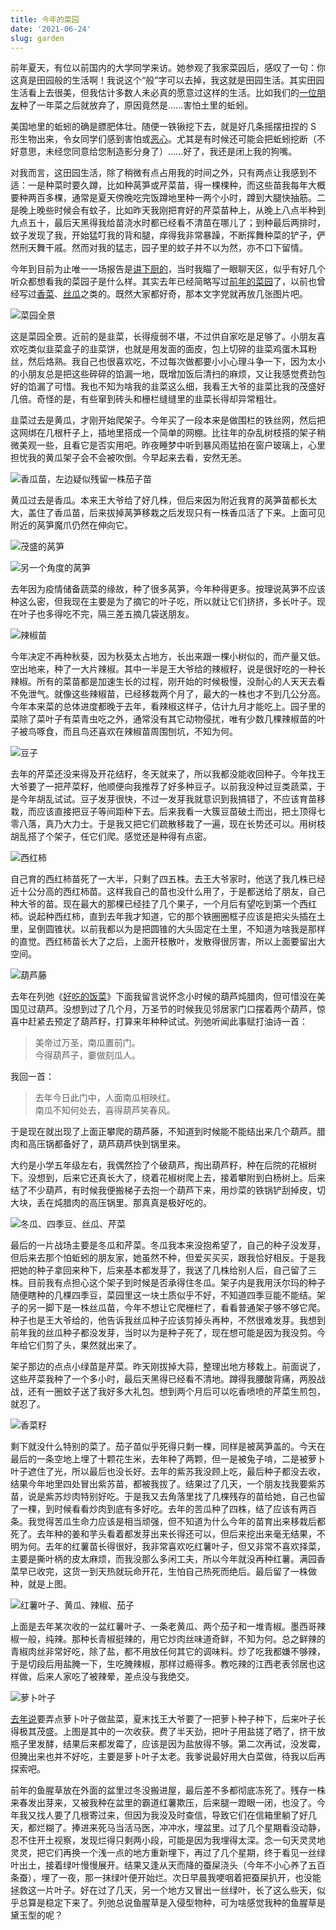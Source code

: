 ```yaml
---
title: 今年的菜园
date: '2021-06-24'
slug: garden
---
```


前年夏天，有位以前国内的大学同学来访。她参观了我家菜园后，感叹了一句：你这真是田园般的生活啊！我说这个“般”字可以去掉，我这就是田园生活。其实田园生活看上去很美，但我估计多数人未必真的愿意过这样的生活。比如我们的[一位朋友](/cn/2019/07/excessive-empathy/)种了一年菜之后就放弃了，原因竟然是……害怕土里的蚯蚓。

美国地里的蚯蚓的确是膘肥体壮。随便一铁锹挖下去，就是好几条摇摆扭捏的 S 形生物出来，令女同学们感到害怕或[恶心](/cn/2017/04/rain-bird/)。尤其是有时候还可能会把蚯蚓挖断（不好意思，未经您同意给您制造影分身了）……好了，我还是闭上我的狗嘴。

对我而言，这田园生活，除了稍微有点占用我的时间之外，只有两点让我感到不适：一是种菜时要久蹲，比如种莴笋或芹菜苗，得一棵棵种，而这些苗我每年大概要种两百多棵，通常是夏天傍晚吃完饭蹲地里种一两个小时，蹲到大腿快抽筋。二是晚上晚些时候会有蚊子，比如昨天我刚把育好的芹菜苗种上，从晚上八点半种到九点五十，最后天黑得我给苗浇水时都已经看不清苗在哪儿了；到种最后两排时，蚊子发现了我，开始猛叮我的背和腿，痒得我非常暴躁，不断挥舞种菜的铲子，俨然刑天舞干戚。然而对我的猛志，园子里的蚊子并不以为然，亦不口下留情。

今年到目前为止唯一一场报告是[讲下厨的](https://slides.yihui.org/2021-dahshu-kitchen.html)，当时我瞄了一眼聊天区，似乎有好几个听众都想看我的菜园子是什么样。其实去年已经简略写过[前年的菜园](/cn/2020/02/garden-2019/)了，以前也曾经写过[香菜](/cn/2019/05/cilantro-garden/)、[丝瓜](/cn/2018/10/fence-lawn/)之类的。既然大家都好奇，那本文字党就再放几张图片吧。

![菜园全景](https://user-images.githubusercontent.com/163582/123338799-0cbef900-d50f-11eb-9a90-71bf957b76dd.JPG)

这是菜园全景。近前的是韭菜，长得瘦弱不堪，不过供自家吃是足够了。小朋友喜欢吃类似韭菜盒子的韭菜饼，也就是用发面的面皮，包上切碎的韭菜鸡蛋木耳粉丝，然后烙熟。我自己也很喜欢吃，不过每次做都要小小心理斗争一下，因为太小的小朋友总是把这些碎碎的馅漏一地，既增加饭后清扫的麻烦，又让我感觉费劲包好的馅漏了可惜。我也不知为啥我的韭菜这么细，我看王大爷的韭菜比我的茂盛好几倍。奇怪的是，有些窜到砖头和栅栏缝缝里的韭菜长得却异常粗壮。

韭菜过去是黄瓜，才刚开始爬架子。今年买了一段本来是做围栏的铁丝网，然后把这网绑在几根杆子上，插地里搭成一个简单的网棚。比往年的杂乱树枝搭的架子稍微美观一些，且看它是否实用吧。昨夜睡梦中听到暴风雨猛拍在窗户玻璃上，心里担忧我的黄瓜架子会不会被吹倒。今早起来去看，安然无恙。

![香瓜苗，左边疑似残留一株茄子苗](https://user-images.githubusercontent.com/163582/123338804-0f215300-d50f-11eb-89c2-e9ce84886b14.JPG)

黄瓜过去是香瓜。本来王大爷给了好几株，但后来因为附近我育的莴笋苗都长太大，盖住了香瓜苗，后来拔掉莴笋移栽之后发现只有一株香瓜活了下来。上面可见附近的莴笋魔爪仍然在伸向它。

![茂盛的莴笋](https://user-images.githubusercontent.com/163582/123338811-10528000-d50f-11eb-93c9-da33a6c248a6.JPG)

![另一个角度的莴笋](https://user-images.githubusercontent.com/163582/123338848-1c3e4200-d50f-11eb-8bed-fde539e61185.JPG)

去年因为疫情储备蔬菜的缘故，种了很多莴笋，今年种得更多。按理说莴笋不应该种这么密，但我现在主要是为了摘它的叶子吃，所以就让它们挤挤，多长叶子。现在叶子也多得吃不完，隔三差五摘几袋送朋友。

![辣椒苗](https://user-images.githubusercontent.com/163582/123338816-121c4380-d50f-11eb-8ff4-cd3c35af3317.JPG)

今年决定不再种秋葵，因为秋葵太占地方，长出来跟一棵小树似的，而产量又低。空出地来，种了一大片辣椒。其中一半是王大爷给的辣椒籽，说是很好吃的一种长辣椒。所有的菜苗都是加速生长的过程，刚开始的时候极慢，没耐心的人天天去看不免泄气。就像这些辣椒苗，已经移栽两个月了，最大的一株也才不到几公分高。今年本来菜的总体进度都晚于去年，看辣椒这样子，估计九月才能吃上。园子里的菜除了菜叶子有菜青虫吃之外，通常没有其它动物侵扰，唯有少数几棵辣椒苗的叶子被鸟啄食，而且鸟还喜欢在辣椒苗周围刨坑，不知为何。

![豆子](https://user-images.githubusercontent.com/163582/123338824-147e9d80-d50f-11eb-90a1-9b098563d7d8.JPG)

去年的芹菜还没来得及开花结籽，冬天就来了，所以我都没能收回种子。今年找王大爷要了一把芹菜籽，他顺便向我推荐了好多种豆子。以前我没种过豆类蔬菜，于是今年胡乱试试。豆子发芽很快，不过一发芽我就意识到我搞错了，不应该育苗移栽，而应该直接把豆子等间距种下去。后来我看一大簇豆苗破土而出，把土顶得七零八落，真乃大力士。于是我又把它们疏散移栽了一遍，现在长势还可以。用树枝胡乱搭了个架子，任它们爬。感觉还是种得有点密。

![西红柿](https://user-images.githubusercontent.com/163582/123338830-15afca80-d50f-11eb-8f64-5f6e054279bf.JPG)

自己育的西红柿苗死了一大半，只剩了四五株。去王大爷家时，他送了我几株已经近十公分高的西红柿苗。这样我自己的苗也没什么用了，于是都送给了朋友，自己种大爷的苗。现在最大的那棵已经挂了几个果子，一个月后有望吃到第一个西红柿。说起种西红柿，直到去年我才知道，它的那个铁圈圈框子应该是把尖头插在土里，呈倒圆锥状。以前我都以为是把圆锥的大头固定在土里，不知道为啥我是那样的直觉。西红柿苗长大了之后，上面开枝散叶，发散得很厉害，所以上面要留出大空间。

![葫芦藤](https://user-images.githubusercontent.com/163582/123338833-17798e00-d50f-11eb-8050-294c52e9a4a2.JPG)

去年在列弛《[好吃的饭菜](https://www.liechi.org/cn/2020/07/food-in-mind/)》下面我留言说怀念小时候的葫芦炖腊肉，但可惜没在美国见过葫芦。没想到过了几个月，万圣节的时候我见邻居家门口摆着两个葫芦，惊喜中赶紧去预定了葫芦籽，打算来年种种试试。列弛听闻此事赋打油诗一首：

> 美帝过万圣，南瓜置前门。  
今得葫芦子，嫑做刻瓜人。

我回一首：

> 去年今日此门中，人面南瓜相映红。  
南瓜不知何处去，喜得葫芦笑春风。

于是现在就出现了上面正攀爬的葫芦藤，不知道到时候能不能结出来几个葫芦。腊肉和高压锅都备好了，葫芦葫芦快到锅里来。

大约是小学五年级左右，我偶然捡了个破葫芦，掏出葫芦籽，种在后院的花椒树下。没想到，后来它还真长大了，绕着花椒树爬上去，接着攀附到白杨树上。后来结了不少葫芦，有时候我便搬梯子去抱一个葫芦下来，用炒菜的铁锅铲刮掉皮，切大块，丢在炖腊肉的高压锅里。那真真是极好吃的。

![冬瓜、四季豆、丝瓜、芹菜](https://user-images.githubusercontent.com/163582/123338841-1a747e80-d50f-11eb-876b-af4bba8482dc.JPG)

最后的一片战场主要是冬瓜和芹菜。冬瓜我本来没抱希望了，自己的种子没发芽，但后来去那个怕蚯蚓的朋友家，她虽然不种，但爱买买买，跟我恰好相反。于是我把她的种子拿回来种下，后来基本都发芽了，我送了几株给别人后，自己留了三株。目前我有点担心这个架子到时候是否承得住冬瓜。架子内是我用沃尔玛的种子随便瞎种的几棵四季豆，菜园里这一块土质似乎不好，不知道四季豆能不能结。架子的另一脚下是一株丝瓜苗，今年不想让它爬栅栏了，看看普通架子够不够它爬。种子也是王大爷给的，他告诉我丝瓜种子应该剪掉头再种，不然很难发芽。我想到前年我的丝瓜种子都没发芽，当时以为是种子死了，现在想可能是因为我没剪。今年给它们剪了头，果然就出来了。

架子那边的点点小绿苗是芹菜。昨天刚拔掉大蒜，整理出地方移栽上。前面说了，这些芹菜我种了一个多小时，最后天黑得已经看不清地。蹲得我腰酸背痛，两股战战，还有一圈蚊子送了我好多大礼包。想到两个月后可以吃香喷喷的芹菜生煎包，就忍了。

![香菜籽](https://user-images.githubusercontent.com/163582/123338852-1e080580-d50f-11eb-9255-971b1592267b.JPG)

剩下就没什么特别的菜了。茄子苗似乎死得只剩一棵，同样是被莴笋盖的。今天在最后的一条空地上埋了十颗花生米，去年种了两颗，但一是被兔子啃，二是被萝卜叶子遮住了光，所以最后也没长好。去年的紫苏我没顾上吃，最后种子都没去收，结果今年地里四处冒出紫苏苗，都被我拔了。结果过了几天，一个朋友找我要紫苏苗，说是紫苏炒肉特别好吃。于是我又去角落里找了几棵残存的苗给她，自己也留了一棵，到时候看看炒肉到底有多好吃。去年的苦瓜种了四株，结了应该有两百条。我觉得苦瓜生命力应该是相当顽强，但不知道为什么今年的苗育出来移栽后都死了。去年种的姜和芋头看着都发芽出来长得还可以，但后来挖出来毫无结果，不明为何。去年的红薯苗长得很好，我非常喜欢吃红薯叶子，但又非常不喜欢择菜，主要是撕叶柄的皮太麻烦，而我没那么多闲工夫，所以今年就没再种红薯。满园香菜早已收完，这货一到天热就玩命开花，生怕自己热死而绝后。最后留了一株做种，就是上图。

![红薯叶子、黄瓜、辣椒、茄子](https://user-images.githubusercontent.com/163582/123368523-91c30600-d541-11eb-8c11-4ab2a9b3063c.jpg)

上面是去年某次收的一盆红薯叶子、一条老黄瓜、两个茄子和一堆青椒。墨西哥辣椒一般，纯辣。那种长青椒挺辣的，用它炒肉丝味道奇鲜，不知为何。总之鲜辣的青椒肉丝非常好吃，除了盐，都不用放任何其它的调味料。炒了吃我都嫌不够辣，于是切段后用盐腌一下，生吃腌辣椒，那样过瘾得多。教吃辣的江西老表邻居也这样做，后来人家吃了被辣晕，差点没与我绝交。

![萝卜叶子](https://user-images.githubusercontent.com/163582/123368528-94bdf680-d541-11eb-900a-9578b55971af.JPG)

[去年说](/cn/2020/03/rice-bun/)要弄点萝卜叶子做盐菜，夏末找王大爷要了一把萝卜种子种下，后来叶子长得极其茂盛。上图是其中的一次收获。费了半天劲，把叶子用盐搓了晒了，挤干放瓶子里发酵，结果后来都发霉了，应该是因为盐放得不够。第二次再试，没发霉，但腌出来也并不好吃，主要是萝卜叶子太老。我爹说最好用大白菜做，待我以后再探索吧。

前年的鱼腥草放在外面的盆里过冬没搬进屋，最后差不多都彻底冻死了。残存一株来春发出芽来，又被我种在盆里的霸道红薯欺压，后来腿一蹬眼一闭，也没了。今年我又找人要了几根寄过来，但因为我没及时查信，导致它们在信箱里躺了好几天，都烂糊了。捧进来死马当活马医，冲冲水，埋盆里。过了几个星期看没动静，忍不住开土视察，发现烂得只剩两小段，可能是因为我埋得太深。念一句天灵灵地灵灵，把它们再换一个浅一点的地方重新埋下，再过了几个星期，终于看见一丝绿叶出土，接着绿叶慢慢展开。结果又逢从天而降的蚕屎浇头（今年不小心养了五百条蚕），埋了一夜，那一抹绿叶便开始烂。次日早晨我哽咽着把蚕屎扒开，也没能拯救这一片叶子。好在过了几天，另一个地方又冒出一丝绿叶，长了这么些天，似乎总算是稳定下来了。列弛总说鱼腥草是入侵型物种，可为啥感觉我种的鱼腥草是黛玉型的呢？
